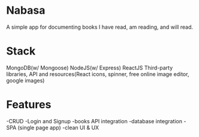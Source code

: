 # Nabasa
A simple app for documenting books I have read, am reading, and will read.

# Stack
MongoDB(w/ Mongoose)
NodeJS(w/ Express)
ReactJS
Third-party libraries, API and resources(React icons, spinner, free online image editor, google images)

# Features
-CRUD
-Login and Signup
-books API integration
-database integration
-SPA (single page app)
-clean UI & UX


